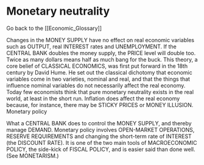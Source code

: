# Monetary neutrality

Go back to the [[Economic_Glossary]]


Changes in the MONEY SUPPLY have no effect on real economic variables such as OUTPUT, real INTEREST rates and UNEMPLOYMENT. If the CENTRAL BANK doubles the money supply, the PRICE level will double too. Twice as many dollars means half as much bang for the buck. This theory, a core belief of CLASSICAL ECONOMICS, was first put forward in the 18th century by David Hume. He set out the classical dichotomy that economic variables come in two varieties, nominal and real, and that the things that influence nominal variables do not necessarily affect the real economy. Today few economists think that pure monetary neutrality exists in the real world, at least in the short run. Inflation does affect the real economy because, for instance, there may be STICKY PRICES or MONEY ILLUSION.
Monetary policy

What a CENTRAL BANK does to control the MONEY SUPPLY, and thereby manage DEMAND. Monetary policy involves OPEN-MARKET OPERATIONS, RESERVE REQUIREMENTS and changing the short-term rate of INTEREST (the DISCOUNT RATE). It is one of the two main tools of MACROECONOMIC POLICY, the side-kick of FISCAL POLICY, and is easier said than done well. (See MONETARISM.)

